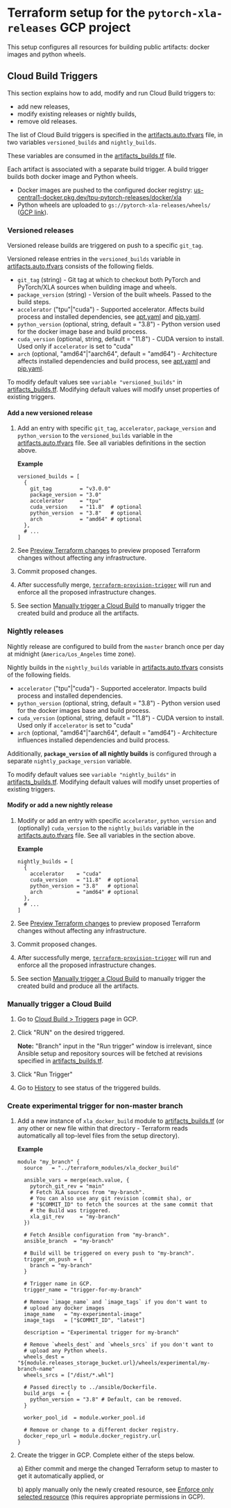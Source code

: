 # Terraform setup for the `pytorch-xla-releases` GCP project

This setup configures all resources for building public artifacts: docker images
and python wheels.

## Cloud Build Triggers

This section explains how to add, modify and run Cloud Build triggers to:
* add new releases,
* modify existing releases or nightly builds,
* remove old releases.

The list of Cloud Build triggers is specified in the
[artifacts.auto.tfvars](./artifacts.auto.tfvars) file, in two variables
`versioned_builds` and `nightly_builds`.

These variables are consumed in the [artifacts_builds.tf](./artifacts_builds.tf) file.

Each artifact is associated with a separate build trigger.
A build trigger builds both docker image and Python wheels.

* Docker images are pushed to the configured docker registry:
[us-central1-docker.pkg.dev/tpu-pytorch-releases/docker/xla](http://us-central1-docker.pkg.dev/tpu-pytorch-releases/docker/xla)
* Python wheels are uploaded to `gs://pytorch-xla-releases/wheels/`
([GCP link](https://pantheon.corp.google.com/storage/browser/pytorch-xla-releases/wheels)).

### Versioned releases

Versioned release builds are triggered on push to a specific `git_tag`.

Versioned release entries in the `versioned_builds` variable in
[artifacts.auto.tfvars](./artifacts.auto.tfvars)
consists of the following fields.
* `git_tag` (string) - Git tag at which to checkout both PyTorch and PyTorch/XLA
  sources when building image and wheels.
* `package_version` (string) - Version of the built wheels. Passed to the
  build steps.
* `accelerator` ("tpu"|"cuda") - Supported accelerator. Affects build
  process and installed dependencies, see [apt.yaml](../ansible/config/apt.yaml) and
  [pip.yaml](../ansible/config/pip.yaml).
* `python_version` (optional, string, default = "3.8") - Python version used for
  the docker image base and build process.
* `cuda_version` (optional, string, default = "11.8") - CUDA version to install.
  Used only if `accelerator` is set to "cuda"
* `arch` (optional, "amd64"|"aarch64", default = "amd64") - Architecture
  affects installed dependencies and build process, see [apt.yaml](../ansible/config/apt.yaml) and
  [pip.yaml](../ansible/config/pip.yaml).

To modify default values see `variable "versioned_builds"` in
[artifacts_builds.tf](./artifacts_builds.tf). Modifying default values will modify
unset properties of existing triggers.

#### Add a new versioned release

1. Add an entry with specific `git_tag`, `accelerator`, `package_version` and
   `python_version` to the `versioned_builds` variable in the
   [artifacts.auto.tfvars](./artifacts.auto.tfvars) file.
   See all variables definitions in the section above.

    **Example**

    ```hcl
    versioned_builds = [
      {
        git_tag         = "v3.0.0"
        package_version = "3.0"
        accelerator     = "tpu"
        cuda_version    = "11.8"  # optional
        python_version  = "3.8"   # optional
        arch            = "amd64" # optional
      },
      # ...
    ]
    ```
2. See [Preview Terraform changes](https://github.com/pytorch/xla/blob/master/infra/Terraform.md#preview-terraform-changes)
   to preview proposed Terraform changes without affecting any infrastructure.
3. Commit proposed changes.
4. After successfully merge, [`terraform-provision-trigger`](https://pantheon.corp.google.com/cloud-build/builds;region=us-central1?project=tpu-pytorch-releases&pageState=(%22builds%22:(%22f%22:%22%255B%257B_22k_22_3A_22Trigger%2520Name_22_2C_22t_22_3A10_2C_22v_22_3A_22_5C_22terraform-provision-trigger_5C_22_22_2C_22s_22_3Atrue_2C_22i_22_3A_22triggerName_22%257D%255D%22)))
   will run and enforce all the proposed infrastructure changes.
5. See section [Manually trigger a Cloud Build](#manually-trigger-a-cloud-build)
   to manually trigger the created build and produce all the artifacts.


### Nightly releases

Nightly release are configured to build from the `master` branch once per day
at midnight (`America/Los_Angeles` time zone).

Nightly builds in the `nightly_builds` variable in
[artifacts.auto.tfvars](./artifacts.auto.tfvars)
consists of the following fields.
* `accelerator` ("tpu"|"cuda") - Supported accelerator. Impacts build
  process and installed dependencies.
* `python_version` (optional, string, default = "3.8") - Python version used for
  the docker images base and build process.
* `cuda_version` (optional, string, default = "11.8") - CUDA version to install.
  Used only if `accelerator` is set to "cuda"
* `arch` (optional, "amd64"|"aarch64", default = "amd64") - Architecture
  influences installed dependencies and build process.

Additionally, **`package_version` of all nightly builds** is configured through
a separate `nightly_package_version` variable.

To modify default values see `variable "nightly_builds"` in
[artifacts_builds.tf](./artifacts_builds.tf). Modifying default values will modify
unset properties of existing triggers.

#### Modify or add a new nightly release

1. Modify or add an entry with specific `accelerator`, `python_version` and (optionally)
   `cuda_version` to the `nightly_builds` variable in the
   [artifacts.auto.tfvars](./artifacts.auto.tfvars) file.
   See all variables in the section above.

    **Example**

    ```hcl
    nightly_builds = [
      {
        accelerator    = "cuda"
        cuda_version   = "11.8"  # optional
        python_version = "3.8"   # optional
        arch           = "amd64" # optional
      },
      # ...
    ]
    ```
2. See [Preview Terraform changes](https://github.com/pytorch/xla/blob/master/infra/Terraform.md#preview-terraform-changes)
   to preview proposed Terraform changes without affecting any infrastructure.
3. Commit proposed changes.
4. After successfully merge, [`terraform-provision-trigger`](https://pantheon.corp.google.com/cloud-build/builds;region=us-central1?project=tpu-pytorch-releases&pageState=(%22builds%22:(%22f%22:%22%255B%257B_22k_22_3A_22Trigger%2520Name_22_2C_22t_22_3A10_2C_22v_22_3A_22_5C_22terraform-provision-trigger_5C_22_22_2C_22s_22_3Atrue_2C_22i_22_3A_22triggerName_22%257D%255D%22)))
   will run and enforce all the proposed infrastructure changes.
5. See section [Manually trigger a Cloud Build](#manually-trigger-a-cloud-build)
   to manually trigger the created build and produce all the artifacts.


### Manually trigger a Cloud Build

1. Go to [Cloud Build > Triggers](https://pantheon.corp.google.com/cloud-build/triggers;region=us-central1?project=tpu-pytorch-releases) page in GCP.
2. Click "RUN" on the desired triggered.

   **Note:** "Branch" input in the "Run trigger" window is irrelevant, since
   Ansible setup and repository sources will be fetched at revisions specified
   in [artifacts_builds.tf](./artifacts_builds.tf).

3. Click "Run Trigger"
4. Go to [History](https://pantheon.corp.google.com/cloud-build/builds;region=us-central1?project=tpu-pytorch-releases)
   to see status of the triggered builds.


### Create experimental trigger for non-master branch

1. Add a new instance of `xla_docker_build` module to [artifacts_builds.tf](./artifacts_builds.tf)
   (or any other or new file within that directory - Terraform reads automatically all top-level
   files from the setup directory).

    **Example**

    ```hcl
    module "my_branch" {
      source   = "../terraform_modules/xla_docker_build"

      ansible_vars = merge(each.value, {
        pytorch_git_rev = "main"
        # Fetch XLA sources from "my-branch".
        # You can also use any git revision (commit sha), or
        # "$COMMIT_ID" to fetch the sources at the same commit that
        # the Build was triggered.
        xla_git_rev     = "my-branch"
      })

      # Fetch Ansible configuration from "my-branch".
      ansible_branch  = "my-branch"

      # Build will be triggered on every push to "my-branch".
      trigger_on_push = {
        branch = "my-branch"
      }

      # Trigger name in GCP.
      trigger_name = "trigger-for-my-branch"

      # Remove `image_name` and `image_tags` if you don't want to
      # upload any docker images
      image_name   = "my-experimental-image"
      image_tags   = ["$COMMIT_ID", "latest"]

      description = "Experimental trigger for my-branch"

      # Remove `wheels_dest` and `wheels_srcs` if you don't want to
      # upload any Python wheels.
      wheels_dest = "${module.releases_storage_bucket.url}/wheels/experimental/my-branch-name"
      wheels_srcs = ["/dist/*.whl"]

      # Passed directly to ../ansible/Dockerfile.
      build_args  = {
        python_version = "3.8" # Default, can be removed.
      }

      worker_pool_id  = module.worker_pool.id

      # Remove or change to a different docker registry.
      docker_repo_url = module.docker_registry.url
    }
    ```

2. Create the trigger in GCP. Complete either of the steps below.

    a) Either commit and merge the changed Terraform setup
       to master to get it automatically applied, or

    b) apply manually only the newly created
       resource, see
       [Enforce only selected resource](https://github.com/pytorch/xla/blob/master/infra/Terraform.md#enforce-only-selected-resource) (this requires appropriate permissions in GCP).